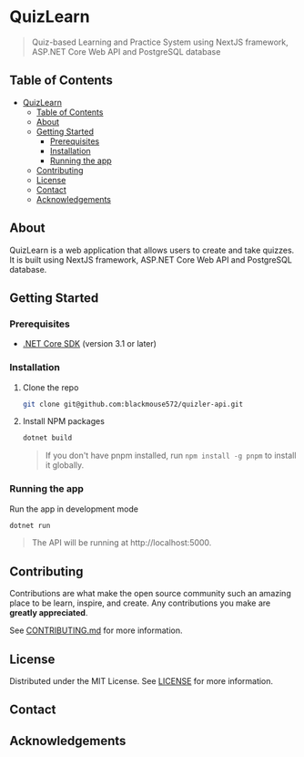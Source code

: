 # QuizLearn

> Quiz-based Learning and Practice System using NextJS framework, ASP.NET Core Web API and PostgreSQL database

## Table of Contents

- [QuizLearn](#quizlearn)
  - [Table of Contents](#table-of-contents)
  - [About](#about)
  - [Getting Started](#getting-started)
    - [Prerequisites](#prerequisites)
    - [Installation](#installation)
    - [Running the app](#running-the-app)
  - [Contributing](#contributing)
  - [License](#license)
  - [Contact](#contact)
  - [Acknowledgements](#acknowledgements)

## About

QuizLearn is a web application that allows users to create and take quizzes. It is built using NextJS framework, ASP.NET Core Web API and PostgreSQL database.

## Getting Started

### Prerequisites

- [.NET Core SDK](https://dotnet.microsoft.com/download) (version 3.1 or later)

### Installation

1. Clone the repo
   ```sh
   git clone git@github.com:blackmouse572/quizler-api.git
   ```
2. Install NPM packages

   ```sh
   dotnet build
   ```

   > If you don't have pnpm installed, run `npm install -g pnpm` to install it globally.

### Running the app

Run the app in development mode

```sh
dotnet run
```

> The API will be running at http://localhost:5000.
## Contributing

Contributions are what make the open source community such an amazing place to be learn, inspire, and create. Any contributions you make are **greatly appreciated**.

See [CONTRIBUTING.md](CONTRIBUTING.md) for more information.

## License

Distributed under the MIT License. See [LICENSE](LICENSE) for more information.

## Contact


## Acknowledgements

